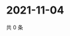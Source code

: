# 2021-11-04

共 0 条

<!-- BEGIN WEIBO -->
<!-- 最后更新时间 Thu Nov 04 2021 08:46:36 GMT+0800 (China Standard Time) -->

<!-- END WEIBO -->
